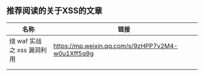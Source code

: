 

## 推荐阅读的关于XSS的文章



| 名称                       | 链接                                              |
| -------------------------- | ------------------------------------------------- |
| 绕 waf 实战之 xss 漏洞利用 | https://mp.weixin.qq.com/s/9zHPP7v2M4-w0u1Xff5q9g |
|                            |                                                   |
|                            |                                                   |

